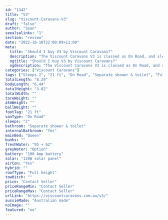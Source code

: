 ```yaml
---
id: "1342"
title: "V3"
slug: "Viscount-Caravans-V3"
draft: "false"
author: "Sean"
seealsolinks: "1"
section: "review"
date: "2022-10-10T22:00:09+11:00"
meta:
  title: "Should I buy V3 by Viscount Caravans?"
  description: "The Viscount Caravans V3 is classed as On Road, and sleeps 2 people. It is Australian made and comes in at 21 ft. It generally has Separate shower & toilet."
  ogtitle: "Should I buy V3 by Viscount Caravans?"
  ogdescription: "The Viscount Caravans V3 is classed as On Road, and sleeps 2 people. It is Australian made and comes in at 21 ft. It generally has Separate shower & toilet."
categories: ["Viscount Caravans"]
tags: ["Sleeps 2", "21 ft", "On Road", "Separate shower & toilet", "Full height", "Price Unknown"]
totalLength: "8.29"
bodyLength: "6.44"
totalHeight: "3.02"
totalWidth: ""
tareWeight: ""
atmWeight: ""
ballWeight: ""
footTag: "21 ft"
vanType: "On Road"
sleeps: "2"
bathroom: "Separate shower & toilet"
internalBathroom: "Yes"
mainBed: "Queen"
bunks: ""
freshWater: "95 + 62"
greyWater: "Option"
battery: "100 Amp battery"
solar: "120W solar panel"
airCon: "Yes"
hybrid: ""
roofType: "Full height"
towHitch: ""
price: "Contact Seller"
priceRangeMin: "Contact Seller"
priceRangeMax: "Contact Seller"
urlLink: "https://viscountcaravans.com.au/v3/"
aussieMade: "Australian made"
noImage: ""
featured: "no"
---
```

